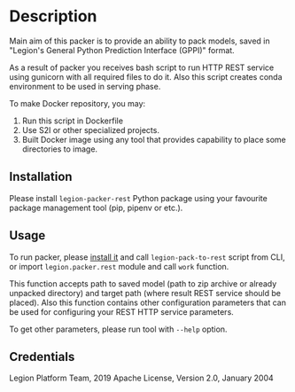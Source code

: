 # Description

Main aim of this packer is to provide an ability to pack models,
saved in "Legion's General Python Prediction Interface (GPPI)" format.

As a result of packer you receives bash script to run HTTP REST service using gunicorn
with all required files to do it. Also this script creates conda environment to be used in serving phase.

To make Docker repository, you may:

1. Run this script in Dockerfile
2. Use S2I or other specialized projects.
3. Built Docker image using any tool that provides capability to place some directories to image.

## Installation

Please install `legion-packer-rest` Python package
using your favourite package management tool (pip, pipenv or etc.).


## Usage

To run packer, please [install it](#installation) and call `legion-pack-to-rest` script from CLI,
or import `legion.packer.rest` module and call `work` function.

This function accepts path to saved model (path to zip archive or already unpacked directory)
and target path (where result REST service should be placed). Also this function contains
other configuration parameters that can be used for configuring your REST HTTP service parameters.

To get other parameters, please run tool with `--help` option.

## Credentials
Legion Platform Team, 2019
Apache License, Version 2.0, January 2004